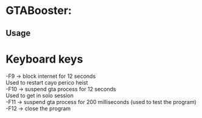 ﻿# GTABooster:

## Usage
# Keyboard keys
-F9 -> block internet for 12 seconds\
Used to restart cayo perico heist\
-F10 -> suspend gta process for 12 seconds\
Used to get in solo session\
-F11 -> suspend gta process for 200 milliseconds (used to test the program)\
-F12 -> close the program
